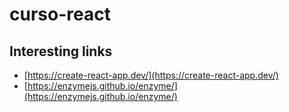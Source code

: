 # curso-react

## Interesting links

- [https://create-react-app.dev/](https://create-react-app.dev/)
- [https://enzymejs.github.io/enzyme/](https://enzymejs.github.io/enzyme/)
